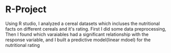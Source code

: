 # R-Project
Using R studio, I analyzed a cereal datasets which incluses the nutritional facts on different cereals and it's rating. First I did some data preprocessing, Then I found which varaiables had a significant relationship with the response variable, and I built a predictive model(linear mdoel) for the nutritional rating  
